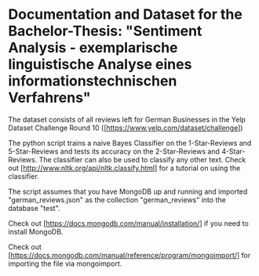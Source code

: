 # Documentation and Dataset for the Bachelor-Thesis: "Sentiment Analysis - exemplarische linguistische Analyse eines informationstechnischen Verfahrens"

The dataset consists of all reviews left for German Businesses in the Yelp Dataset Challenge Round 10 ([https://www.yelp.com/dataset/challenge])

The python script trains a naive Bayes Classifier on the 1-Star-Reviews and 5-Star-Reviews and tests its accuracy on the 2-Star-Reviews and 4-Star-Reviews. The classifier can also be used to classify any other text. Check out [http://www.nltk.org/api/nltk.classify.html] for a tutorial on using the classifier.

The script assumes that you have MongoDB up and running and imported "german_reviews.json" as the collection "german_reviews" into the database "test".

Check out [https://docs.mongodb.com/manual/installation/] if you need to install MongoDB.

Check out [https://docs.mongodb.com/manual/reference/program/mongoimport/] for importing the file via mongoimport.